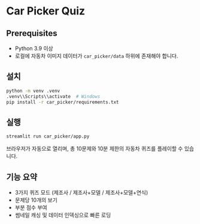 # Car Picker Quiz

## Prerequisites
- Python 3.9 이상
- 로컬에 자동차 이미지 데이터가 `car_picker/data` 하위에 존재해야 합니다.

## 설치
```bash
python -m venv .venv
.venv\\Scripts\\activate  # Windows
pip install -r car_picker/requirements.txt
```

## 실행
```bash
streamlit run car_picker/app.py
```

브라우저가 자동으로 열리며, 총 10문제와 10분 제한의 자동차 퀴즈를 플레이할 수 있습니다.

## 기능 요약
- 3가지 퀴즈 모드 (제조사 / 제조사+모델 / 제조사+모델+연식)
- 문제당 10개의 보기
- 부분 점수 부여
- 썸네일 캐싱 및 데이터 인덱싱으로 빠른 로딩

